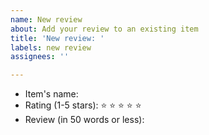 ```yaml
---
name: New review
about: Add your review to an existing item
title: 'New review: '
labels: new review
assignees: ''

---
```


* Item's name: 
* Rating (1-5 stars): ⭐ ⭐ ⭐ ⭐ ⭐ <!-- delete entry if no rating -->
* Review (in 50 words or less): <!-- delete entry if no review -->
